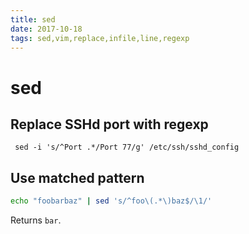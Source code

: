 ```yaml
---
title: sed
date: 2017-10-18
tags: sed,vim,replace,infile,line,regexp
---
```


# sed

## Replace SSHd port with regexp

` sed -i 's/^Port .*/Port 77/g' /etc/ssh/sshd_config`

## Use matched pattern

```bash
echo "foobarbaz" | sed 's/^foo\(.*\)baz$/\1/'
```

Returns `bar`.
